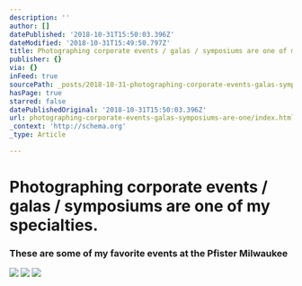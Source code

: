 ```yaml
---
description: ''
author: []
datePublished: '2018-10-31T15:50:03.396Z'
dateModified: '2018-10-31T15:49:50.797Z'
title: Photographing corporate events / galas / symposiums are one of my specialties.
publisher: {}
via: {}
inFeed: true
sourcePath: _posts/2018-10-31-photographing-corporate-events-galas-symposiums-are-one.md
hasPage: true
starred: false
datePublishedOriginal: '2018-10-31T15:50:03.396Z'
url: photographing-corporate-events-galas-symposiums-are-one/index.html
_context: 'http://schema.org'
_type: Article

---
```

# Photographing corporate events / galas / symposiums are one of my specialties.

### These are some of my favorite events at the Pfister Milwaukee
![](https://the-grid-user-content.s3-us-west-2.amazonaws.com/8d339fd4-8fa9-4aac-95af-a91e7115b002.jpg)
![](https://the-grid-user-content.s3-us-west-2.amazonaws.com/311c901d-bae0-4857-ab1f-803eb24d206f.jpg)
![](https://the-grid-user-content.s3-us-west-2.amazonaws.com/5cbd0f17-fa67-4409-af0b-c3e9bd616354.jpg)